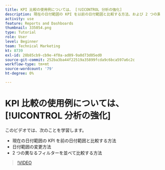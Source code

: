 ```yaml
---
title: KPI 比較の使用例については、 [!UICONTROL 分析の強化]
description: 現在の日付範囲の KPI を以前の日付範囲と比較する方法、および 2 つの異なるフィルターと KPI を比較する方法について説明します。
activity: use
feature: Reports and Dashboards
thumbnail: 335054.png
type: Tutorial
role: User
level: Beginner
team: Technical Marketing
kt: 8739
exl-id: 28b85cb9-cb9e-4f0a-ad09-9a0d73d05ed0
source-git-commit: 252ba3ba44f22519a35899fcda9c6bca597a6c2c
workflow-type: tm+mt
source-wordcount: '79'
ht-degree: 0%

---
```


# KPI 比較の使用例については、 [!UICONTROL 分析の強化]

このビデオでは、次のことを学習します。

* 現在の日付範囲の KPI を前の日付範囲と比較する方法
* 日付範囲の変更方法
* 2 つの異なるフィルターを並べて比較する方法

>[!VIDEO](https://video.tv.adobe.com/v/335054/?quality=12)
